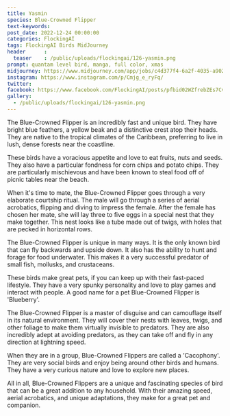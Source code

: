 ```yaml
---
title: Yasmin
species: Blue-Crowned Flipper
text-keywords: 
post_date: 2022-12-24 00:00:00
categories: FlockingAI
tags: FlockingAI Birds MidJourney 
header      :
  teaser    : /public/uploads/flockingai/126-yasmin.png
prompt: quantam level bird, manga, full color, xmas
midjourney: https://www.midjourney.com/app/jobs/c4d377f4-6a2f-4035-a902-60c0a5c42d56
instagram: https://www.instagram.com/p/Cmjg_e_ryFq/
twitter: 
facebook: https://www.facebook.com/FlockingAI/posts/pfbid02WZfrebZEs7CvYVVwCQqfHqiQ8NQsYoyVUoD5gydfXnm3PLYtx55kunbd7EjQYuBrl
gallery: 
  - /public/uploads/flockingai/126-yasmin.png
---
```



The Blue-Crowned Flipper is an incredibly fast and unique bird. They have bright blue feathers, a yellow beak and a distinctive crest atop their heads. They are native to the tropical climates of the Caribbean, preferring to live in lush, dense forests near the coastline.

These birds have a voracious appetite and love to eat fruits, nuts and seeds. They also have a particular fondness for corn chips and potato chips. They are particularly mischievous and have been known to steal food off of picnic tables near the beach.

When it's time to mate, the Blue-Crowned Flipper goes through a very elaborate courtship ritual. The male will go through a series of aerial acrobatics, flipping and diving to impress the female. After the female has chosen her mate, she will lay three to five eggs in a special nest that they make together. This nest looks like a tube made out of twigs, with holes that are pecked in horizontal rows.

The Blue-Crowned Flipper is unique in many ways. It is the only known bird that can fly backwards and upside down. It also has the ability to hunt and forage for food underwater. This makes it a very successful predator of small fish, mollusks, and crustaceans.

These birds make great pets, if you can keep up with their fast-paced lifestyle. They have a very spunky personality and love to play games and interact with people. A good name for a pet Blue-Crowned Flipper is 'Blueberry'.

The Blue-Crowned Flipper is a master of disguise and can camouflage itself in its natural environment. They will cover their nests with leaves, twigs, and other foliage to make them virtually invisible to predators. They are also incredibly adept at avoiding predators, as they can take off and fly in any direction at lightning speed.

When they are in a group, Blue-Crowned Flippers are called a 'Cacophony'. They are very social birds and enjoy being around other birds and humans. They have a very curious nature and love to explore new places.

All in all, Blue-Crowned Flippers are a unique and fascinating species of bird that can be a great addition to any household. With their amazing speed, aerial acrobatics, and unique adaptations, they make for a great pet and companion.